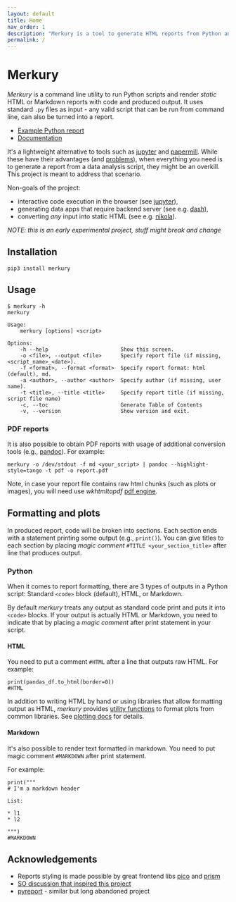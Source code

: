 ```yaml
---
layout: default
title: Home
nav_order: 1
description: "Merkury is a tool to generate HTML reports from Python and SQL scripts"
permalink: /
---
```


# Merkury

_Merkury_ is a command line utility to run Python scripts and render _static_ HTML or Markdown reports with code and produced output. It uses standard `.py` files as input - any valid script that can be run from command line, can also be turned into a report.

- [Example Python report](https://ppatrzyk.github.io/merkury/examples/intro-py.html)
- [Documentation](https://ppatrzyk.github.io/merkury/)

It's a lightweight alternative to tools such as [jupyter](https://github.com/jupyter/jupyter) and [papermill](https://github.com/nteract/papermill). While these have their advantages (and [problems](https://www.youtube.com/watch?v=7jiPeIFXb6U)), when everything you need is to generate a report from a data analysis script, they might be an overkill. This project is meant to address that scenario.

Non-goals of the project:

- interactive code execution in the browser (see [jupyter](https://github.com/jupyter/jupyter)),
- generating data apps that require backend server (see e.g. [dash](https://github.com/plotly/dash)),
- converting _any_ input into static HTML (see e.g. [nikola](https://github.com/getnikola/nikola)).

_NOTE: this is an early experimental project, stuff might break and change_

## Installation

```
pip3 install merkury
```

## Usage

```
$ merkury -h
merkury

Usage:
    merkury [options] <script>

Options:
    -h --help                       Show this screen.
    -o <file>, --output <file>      Specify report file (if missing, <script_name>_<date>).
    -f <format>, --format <format>  Specify report format: html (default), md.
    -a <author>, --author <author>  Specify author (if missing, user name).
    -t <title>, --title <title>     Specify report title (if missing, script file name)
    -c, --toc                       Generate Table of Contents
    -v, --version                   Show version and exit.
```

### PDF reports

It is also possible to obtain PDF reports with usage of additional conversion tools (e.g., [pandoc](https://github.com/jgm/pandoc)). For example:

```
merkury -o /dev/stdout -f md <your_script> | pandoc --highlight-style=tango -t pdf -o report.pdf
```

Note, in case your report file contains raw html chunks (such as plots or images), you will need use _wkhtmltopdf_ [pdf engine](https://pandoc.org/MANUAL.html#option--pdf-engine).

## Formatting and plots

In produced report, code will be broken into sections. Each section ends with a statement printing some output (e.g., `print()`). You can give titles to each section by placing _magic comment_ `#TITLE <your_section_title>` after line that produces output.

### Python

When it comes to report formatting, there are 3 types of outputs in a Python script: Standard `<code>` block (default), HTML, or Markdown.

By default _merkury_ treats any output as standard code print and puts it into `<code>` blocks. If your output is actually HTML or Markdown, you need to indicate that by placing a _magic comment_ after print statement in your script.

#### HTML

You need to put a comment `#HTML` after a line that outputs raw HTML. For example:

```
print(pandas_df.to_html(border=0))
#HTML
```

In addition to writing HTML by hand or using libraries that allow formatting output as HTML, _merkury_ provides [utility functions](merkury/utils.py) to format plots from common libraries. See [plotting docs](https://ppatrzyk.github.io/merkury/plotting.html) for details.

#### Markdown

It's also possible to render text formatted in markdown. You need to put magic comment `#MARKDOWN` after print statement.

For example:

```
print("""
# I'm a markdown header

List:

* l1
* l2

""")
#MARKDOWN
```

## Acknowledgements

- Reports styling is made possible by great frontend libs [pico](https://github.com/picocss/pico) and [prism](https://github.com/PrismJS/prism)
- [SO discussion that inspired this project](https://stackoverflow.com/questions/60297105/python-write-both-commands-and-their-output-to-a-file)
- [pyreport](https://github.com/joblib/pyreport) - similar but long abandoned project
